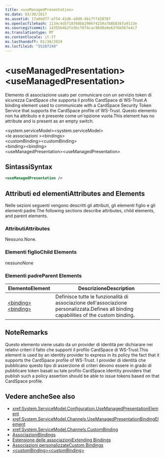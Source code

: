 ```yaml
---
title: <useManagedPresentation>
ms.date: 03/30/2017
ms.assetid: 17a0dd77-af54-41db-a9d0-4b17ff42878f
ms.openlocfilehash: 1134c4d5f18f60bb2986f4239a788b836fa9113e
ms.sourcegitcommit: 14355b4b2fe5bcf874cac96d0a9e6376b567e4c7
ms.translationtype: MT
ms.contentlocale: it-IT
ms.lasthandoff: 01/30/2019
ms.locfileid: "55287248"
---
```

# <a name="usemanagedpresentation"></a><span data-ttu-id="7ee0f-101">\<useManagedPresentation></span><span class="sxs-lookup"><span data-stu-id="7ee0f-101">\<useManagedPresentation></span></span>
<span data-ttu-id="7ee0f-102">Elemento di associazione usato per comunicare con un servizio token di sicurezza CardSpace che supporta il profilo CardSpace di WS-Trust.</span><span class="sxs-lookup"><span data-stu-id="7ee0f-102">A binding element used to communicate with a CardSpace Security Token Service that supports the CardSpace profile of WS-Trust.</span></span> <span data-ttu-id="7ee0f-103">Questo elemento non ha attributo e è presente come un'opzione vuota.</span><span class="sxs-lookup"><span data-stu-id="7ee0f-103">This element has no attribute and is present as an empty switch.</span></span>  
  
 <span data-ttu-id="7ee0f-104">\<system.serviceModel></span><span class="sxs-lookup"><span data-stu-id="7ee0f-104">\<system.serviceModel></span></span>  
<span data-ttu-id="7ee0f-105">\<le associazioni ></span><span class="sxs-lookup"><span data-stu-id="7ee0f-105">\<bindings></span></span>  
<span data-ttu-id="7ee0f-106">\<customBinding></span><span class="sxs-lookup"><span data-stu-id="7ee0f-106">\<customBinding></span></span>  
<span data-ttu-id="7ee0f-107">\<binding></span><span class="sxs-lookup"><span data-stu-id="7ee0f-107">\<binding></span></span>  
<span data-ttu-id="7ee0f-108">\<useManagedPresentation></span><span class="sxs-lookup"><span data-stu-id="7ee0f-108">\<useManagedPresentation></span></span>  
  
## <a name="syntax"></a><span data-ttu-id="7ee0f-109">Sintassi</span><span class="sxs-lookup"><span data-stu-id="7ee0f-109">Syntax</span></span>  
  
```xml  
<useManagedPresentation />
```  
  
## <a name="attributes-and-elements"></a><span data-ttu-id="7ee0f-110">Attributi ed elementi</span><span class="sxs-lookup"><span data-stu-id="7ee0f-110">Attributes and Elements</span></span>  
 <span data-ttu-id="7ee0f-111">Nelle sezioni seguenti vengono descritti gli attributi, gli elementi figlio e gli elementi padre.</span><span class="sxs-lookup"><span data-stu-id="7ee0f-111">The following sections describe attributes, child elements, and parent elements.</span></span>  
  
### <a name="attributes"></a><span data-ttu-id="7ee0f-112">Attributi</span><span class="sxs-lookup"><span data-stu-id="7ee0f-112">Attributes</span></span>  
 <span data-ttu-id="7ee0f-113">Nessuno.</span><span class="sxs-lookup"><span data-stu-id="7ee0f-113">None.</span></span>  
  
### <a name="child-elements"></a><span data-ttu-id="7ee0f-114">Elementi figlio</span><span class="sxs-lookup"><span data-stu-id="7ee0f-114">Child Elements</span></span>  
 <span data-ttu-id="7ee0f-115">nessuno</span><span class="sxs-lookup"><span data-stu-id="7ee0f-115">None</span></span>  
  
### <a name="parent-elements"></a><span data-ttu-id="7ee0f-116">Elementi padre</span><span class="sxs-lookup"><span data-stu-id="7ee0f-116">Parent Elements</span></span>  
  
|<span data-ttu-id="7ee0f-117">Elemento</span><span class="sxs-lookup"><span data-stu-id="7ee0f-117">Element</span></span>|<span data-ttu-id="7ee0f-118">Descrizione</span><span class="sxs-lookup"><span data-stu-id="7ee0f-118">Description</span></span>|  
|-------------|-----------------|  
|[<span data-ttu-id="7ee0f-119">\<binding></span><span class="sxs-lookup"><span data-stu-id="7ee0f-119">\<binding></span></span>](../../../../../docs/framework/misc/binding.md)|<span data-ttu-id="7ee0f-120">Definisce tutte le funzionalità di associazione dell'associazione personalizzata.</span><span class="sxs-lookup"><span data-stu-id="7ee0f-120">Defines all binding capabilities of the custom binding.</span></span>|  
  
## <a name="remarks"></a><span data-ttu-id="7ee0f-121">Note</span><span class="sxs-lookup"><span data-stu-id="7ee0f-121">Remarks</span></span>  
 <span data-ttu-id="7ee0f-122">Questo elemento viene usato da un provider di identità per dichiarare nei relativi criteri il fatto che supporti il profilo CardSpace di WS-Trust.</span><span class="sxs-lookup"><span data-stu-id="7ee0f-122">This element is used by an identity provider to express in its policy the fact that it supports the CardSpace profile of WS-Trust.</span></span> <span data-ttu-id="7ee0f-123">I provider di identità che pubblicano questo tipo di asserzione di criteri devono essere in grado di pubblicare token basati su tale profilo CardSpace.</span><span class="sxs-lookup"><span data-stu-id="7ee0f-123">Identity providers that publish such a policy assertion should be able to issue tokens based on that CardSpace profile.</span></span>  
  
## <a name="see-also"></a><span data-ttu-id="7ee0f-124">Vedere anche</span><span class="sxs-lookup"><span data-stu-id="7ee0f-124">See also</span></span>
- <xref:System.ServiceModel.Configuration.UseManagedPresentationElement>
- <xref:System.ServiceModel.Channels.UseManagedPresentationBindingElement>
- <xref:System.ServiceModel.Channels.CustomBinding>
- [<span data-ttu-id="7ee0f-125">Associazioni</span><span class="sxs-lookup"><span data-stu-id="7ee0f-125">Bindings</span></span>](../../../../../docs/framework/wcf/bindings.md)
- [<span data-ttu-id="7ee0f-126">Estensione delle associazioni</span><span class="sxs-lookup"><span data-stu-id="7ee0f-126">Extending Bindings</span></span>](../../../../../docs/framework/wcf/extending/extending-bindings.md)
- [<span data-ttu-id="7ee0f-127">Associazioni personalizzate</span><span class="sxs-lookup"><span data-stu-id="7ee0f-127">Custom Bindings</span></span>](../../../../../docs/framework/wcf/extending/custom-bindings.md)
- [<span data-ttu-id="7ee0f-128">\<customBinding></span><span class="sxs-lookup"><span data-stu-id="7ee0f-128">\<customBinding></span></span>](../../../../../docs/framework/configure-apps/file-schema/wcf/custombinding.md)
